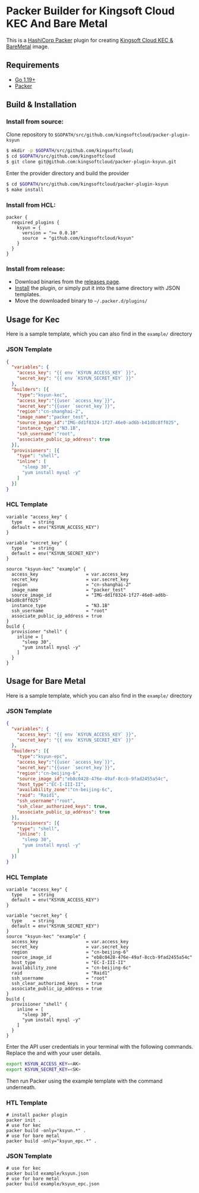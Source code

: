 # Packer Builder for Kingsoft Cloud KEC And Bare Metal

This is a [HashiCorp Packer](https://www.packer.io/) plugin for creating [Kingsoft Cloud KEC & BareMetal](https://www.ksyun.com/nv/product/KEC.html) image.

## Requirements
* [Go 1.19+](https://golang.org/doc/install)
* [Packer](https://www.packer.io/intro/getting-started/install.html)

## Build & Installation

### Install from source:

Clone repository to `$GOPATH/src/github.com/kingsoftcloud/packer-plugin-ksyun`

```sh
$ mkdir -p $GOPATH/src/github.com/kingsoftcloud; 
$ cd $GOPATH/src/github.com/kingsoftcloud
$ git clone git@github.com:kingsoftcloud/packer-plugin-ksyun.git
```

Enter the provider directory and build the provider

```sh
$ cd $GOPATH/src/github.com/kingsoftcloud/packer-plugin-ksyun
$ make install
```

### Install from HCL:
```hcl
packer {
  required_plugins {
    ksyun = {
      version = ">= 0.0.10"
      source  = "github.com/kingsoftcloud/ksyun"
    }
  }
}
```


### Install from release:

* Download binaries from the [releases page](https://github.com/kingsoftcloud/packer-plugin-ksyun/releases).
* [Install](https://www.packer.io/docs/extending/plugins.html#installing-plugins) the plugin, or simply put it into the same directory with JSON templates.
* Move the downloaded binary to `~/.packer.d/plugins/`

## Usage for Kec
Here is a sample template, which you can also find in the `example/` directory
### JSON Template
```json
{
  "variables": {
    "access_key": "{{ env `KSYUN_ACCESS_KEY` }}",
    "secret_key": "{{ env `KSYUN_SECRET_KEY` }}"
  },
  "builders": [{
    "type":"ksyun-kec",
    "access_key":"{{user `access_key`}}",
    "secret_key":"{{user `secret_key`}}",
    "region":"cn-shanghai-2",
    "image_name":"packer_test",
    "source_image_id":"IMG-dd1f8324-1f27-46e0-ad6b-b41d8c8ff025",
    "instance_type":"N3.1B",
    "ssh_username":"root",
    "associate_public_ip_address": true
  }],
  "provisioners": [{
    "type": "shell",
    "inline": [
      "sleep 30",
      "yum install mysql -y"
    ]
  }]
}
```
### HCL Template

```hcl
variable "access_key" {
  type    = string
  default = env("KSYUN_ACCESS_KEY")
}

variable "secret_key" {
  type    = string
  default = env("KSYUN_SECRET_KEY")
}

source "ksyun-kec" "example" {
  access_key                  = var.access_key
  secret_key                  = var.secret_key
  region                      = "cn-shanghai-2"
  image_name                  = "packer_test"
  source_image_id             = "IMG-dd1f8324-1f27-46e0-ad6b-b41d8c8ff025"
  instance_type               = "N3.1B"
  ssh_username                = "root"
  associate_public_ip_address = true
}
build {
  provisioner "shell" {
    inline = [
      "sleep 30",
      "yum install mysql -y"
    ]
  }
}

```
## Usage for Bare Metal
Here is a sample template, which you can also find in the `example/` directory

### JSON Template

```json
{
  "variables": {
    "access_key": "{{ env `KSYUN_ACCESS_KEY` }}",
    "secret_key": "{{ env `KSYUN_SECRET_KEY` }}"
  },
  "builders": [{
    "type":"ksyun-epc",
    "access_key":"{{user `access_key`}}",
    "secret_key":"{{user `secret_key`}}",
    "region":"cn-beijing-6",
    "source_image_id":"eb8c0428-476e-49af-8ccb-9fad2455a54c",
    "host_type":"EC-I-III-II",
    "availability_zone":"cn-beijing-6c",
    "raid": "Raid1",
    "ssh_username":"root",
    "ssh_clear_authorized_keys": true,
    "associate_public_ip_address": true
  }],
  "provisioners": [{
    "type": "shell",
    "inline": [
      "sleep 30",
      "yum install mysql -y"
    ]
  }]
}

```

### HCL Template

```hcl
variable "access_key" {
  type    = string
  default = env("KSYUN_ACCESS_KEY")
}

variable "secret_key" {
  type    = string
  default = env("KSYUN_SECRET_KEY")
}
source "ksyun-kec" "example" {
  access_key                  = var.access_key
  secret_key                  = var.secret_key
  region                      = "cn-beijing-6"
  source_image_id             = "eb8c0428-476e-49af-8ccb-9fad2455a54c"
  host_type                   = "EC-I-III-II"
  availability_zone           = "cn-beijing-6c"
  raid                        = "Raid1"
  ssh_username                = "root"
  ssh_clear_authorized_keys   = true
  associate_public_ip_address = true
}
build {
  provisioner "shell" {
    inline = [
      "sleep 30",
      "yum install mysql -y"
    ]
  }
}

```

Enter the API user credentials in your terminal with the following commands. Replace the <AK> and <SK> with your user details.
```sh
export KSYUN_ACCESS_KEY=<AK>
export KSYUN_SECRET_KEY=<SK>
```
Then run Packer using the example template with the command underneath.

### HTL Template

```
# install packer plugin
packer init .
# use for kec
packer build -only="ksyun.*" .
# use for bare metal
packer build -only="ksyun_epc.*" .
```

### JSON Template
```
# use for kec
packer build example/ksyun.json
# use for bare metal
packer build example/ksyun_epc.json
```


